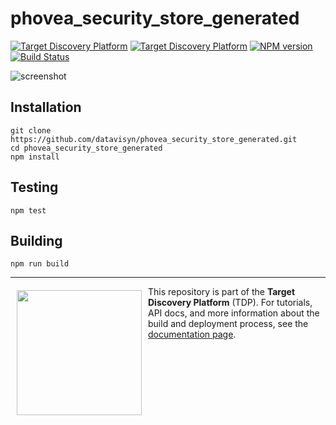 phovea_security_store_generated 
=====================
 [![Target Discovery Platform][tdp-image-client]][tdp-url] [![Target Discovery Platform][tdp-image-server]][tdp-url] [![NPM version][npm-image]][npm-url] [![Build Status][circleci-image]][circleci-url]

![screenshot](media/screenshot.png?raw=true "Screenshot")

Installation
------------

```
git clone https://github.com/datavisyn/phovea_security_store_generated.git
cd phovea_security_store_generated
npm install
```

Testing
-------

```
npm test
```

Building
--------

```
npm run build
```



***

<a href="https://www.datavisyn.io"><img src="https://www.datavisyn.io/img/logos/datavisyn-logo.png" align="left" width="200px" hspace="10" vspace="6"></a>
This repository is part of the **Target Discovery Platform** (TDP). For tutorials, API docs, and more information about the build and deployment process, see the [documentation page](https://wiki.datavisyn.io).


[tdp-image-client]: https://img.shields.io/badge/Target%20Discovery%20Platform-Client%20Plugin-F47D20.svg
[tdp-image-server]: https://img.shields.io/badge/Target%20Discovery%20Platform-Server%20Plugin-10ACDF.svg
[tdp-url]: http://datavisyn.io
[npm-image]: https://badge.fury.io/js/phovea_security_store_generated.svg
[npm-url]: https://npmjs.org/package/phovea_security_store_generated
[circleci-image]: https://circleci.com/gh/datavisyn/phovea_security_store_generated.svg?style=shield
[circleci-url]: https://circleci.com/gh/datavisyn/phovea_security_store_generated
